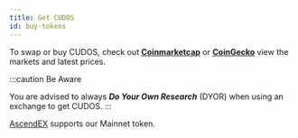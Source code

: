 ```yaml
---
title: Get CUDOS
id: buy-tokens
---
```


To swap or buy CUDOS, check out [**Coinmarketcap**](https://coinmarketcap.com/currencies/cudos/markets/) or [**CoinGecko**](https://www.coingecko.com/en/coins/cudos) view the markets and latest prices.

:::caution Be Aware

You are advised to always ***Do Your Own Research*** (DYOR) when using an exchange to get CUDOS.
:::

[AscendEX](https://ascendex.com/en/global-digital-asset-platform) supports our Mainnet token.


